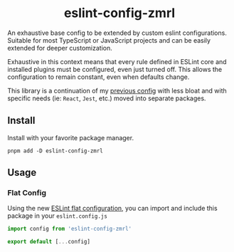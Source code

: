 <h1 align="center">
  eslint-config-zmrl
</h1>

An exhaustive base config to be extended by custom eslint configurations.
Suitable for most TypeScript or JavaScript projects and can be easily
extended for deeper customization.

Exhaustive in this context means that every
rule defined in ESLint core and installed plugins must be configured, even just
turned off. This allows the configuration to remain constant, even when defaults
change.

This library is a continuation of my [previous config](https://github.com/zmrl010/eslint-config)
with less bloat and with specific needs (ie: `React`, `Jest`, etc.) moved into
separate packages.

## Install

Install with your favorite package manager.

```shell
pnpm add -D eslint-config-zmrl
```

## Usage

### Flat Config

Using the new [ESLint flat configuration](https://eslint.org/docs/latest/user-guide/configuring/configuration-files-new),
you can import and include this package in your `eslint.config.js`

```ts
import config from 'eslint-config-zmrl'

export default [...config]
```
